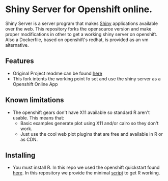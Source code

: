 # Shiny Server for Openshift online.

Shiny Server is a server program that makes <a href="http://rstudio.com/shiny" target="_blank">Shiny</a> applications available over the web.
This repository forks the opensource version and make proper modifications in other to get a working shiny server on openshift. Also a Dockerfile, based on openshift's redhat, is provided as an vm alternative.

## Features

* Original Project readme can be found [here](https://github.com/ekergy/shiny-server/blob/master/README_original)
* This fork intents the working point fo set and use the shiny server as a Openshift Online App

## Known limitations
* The openshift gears don't have X11 available so standard R aren't usable.
  This means that:
  * Basic examples generate plot using X11 and/or cairo so they don't work.
  * Just use the cool web plot plugins that are free and available in R or as CDN.

## Installing

* You must install R. In this repo we used the openshift quickstart found <a href="https://github.com/openshift-quickstart/r-quickstart" target="_blank">here</a>. In this repository we provide the minimal [script](https://github.com/ekergy/shiny-server/blob/master/R/deploy_R.sh) to get R working.
